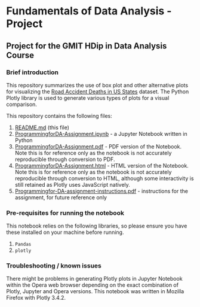 # Fundamentals of Data Analysis - Project
## Project for the GMIT HDip in Data Analysis Course

### Brief introduction
This repository summarizes the use of box plot and other alternative plots for visualizing the [Road Accident Deaths in US States](https://stat.ethz.ch/R-manual/R-devel/library/MASS/html/road.html) dataset. The Python Plotly library is used to generate various types of plots for a visual comparison.

This repository contains the following files:

1. [README.md](README.md) (this file)
1. [ProgrammingforDA-Assignment.ipynb](ProgrammingforDA-Assignment.ipynb) - a Jupyter Notebook written in Python
1. [ProgrammingforDA-Assignment.pdf](ProgrammingforDA-Assignment.pdf) - PDF version of the Notebook. Note this is for reference only as the notebook is not accurately reproducible through conversion to PDF.
1. [ProgrammingforDA-Assignment.html](ProgrammingforDA-Assignment.html) - HTML version of the Notebook. Note this is for reference only as the notebook is not accurately reproducible through conversion to HTML, although some interactivity is still retained as Plotly uses JavaScript natively.
1. [Programmingfor-DA-assignment-instructions.pdf](Programmingfor-DA-assignment-instructions.pdf) - instructions for the assignment, for future reference only

### Pre-requisites for running the notebook
This notebook relies on the following libraries, so please ensure you have these installed on your machine before running.

1. `Pandas`
1. `plotly`

### Troubleshooting / known issues
There might be problems in generating Plotly plots in Jupyter Notebook within the Opera web browser depending on the exact combination of Plotly, Jupyter and Opera versions. This notebook was written in Mozilla Firefox with Plotly 3.4.2.
